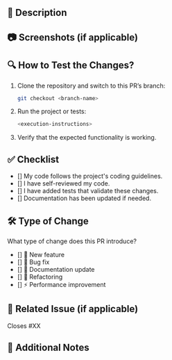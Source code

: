 ## 🚀 Description

<!-- Clearly and concisely describe the changes introduced in this PR. -->

## 📷 Screenshots (if applicable)

<!-- Add screenshots for UI changes or evidence of functionality. -->

## 🔍 How to Test the Changes?

1. Clone the repository and switch to this PR’s branch:

   ```sh
   git checkout <branch-name>
   ```

2. Run the project or tests:

   ```sh
   <execution-instructions>
   ```

3. Verify that the expected functionality is working.

## ✅ Checklist

- [] My code follows the project's coding guidelines.
- [] I have self-reviewed my code.
- [] I have added tests that validate these changes.
- [] Documentation has been updated if needed.

## 🛠 Type of Change

What type of change does this PR introduce?

- [] 🚀 New feature
- [] 🐛 Bug fix
- [] 📝 Documentation update
- [] 🔧 Refactoring
- [] ⚡ Performance improvement

## 🔗 Related Issue (if applicable)

<!-- If this PR closes an issue, use "Closes #XX" to automatically close it. -->

Closes #XX

## 📌 Additional Notes

<!-- Add any extra comments or considerations here. -->
